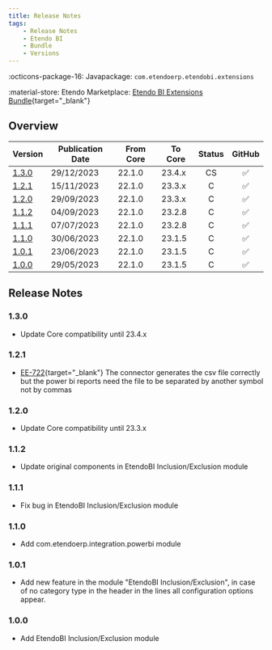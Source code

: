 ```yaml
---
title: Release Notes
tags:
    - Release Notes
    - Etendo BI
    - Bundle
    - Versions
---
```

:octicons-package-16: Javapackage: `com.etendoerp.etendobi.extensions`

:material-store: Etendo Marketplace:  [Etendo BI Extensions Bundle](https://marketplace.etendo.cloud/#/product-details?module=11372FBD87F34F80AAADBE1C9369CF83){target="_blank"}

## Overview

| Version | Publication Date | From Core | To Core| Status | GitHub|
| --- | --- | --- | --- | :---: | :---: |
| [1.3.0](/whats-new/release-notes/etendo-classic/bundles/etendobi-extensions/release-notes/#130) | 29/12/2023 | 22.1.0 | 23.4.x | CS  | :white_check_mark:|
| [1.2.1](/whats-new/release-notes/etendo-classic/bundles/etendobi-extensions/release-notes/#121) | 15/11/2023 | 22.1.0 | 23.3.x | C   | :white_check_mark:|
| [1.2.0](/whats-new/release-notes/etendo-classic/bundles/etendobi-extensions/release-notes/#120) | 29/09/2023 | 22.1.0 | 23.3.x | C   | :white_check_mark:|
| [1.1.2](/whats-new/release-notes/etendo-classic/bundles/etendobi-extensions/release-notes/#112) | 04/09/2023 | 22.1.0 | 23.2.8 | C   | :white_check_mark:|
| [1.1.1](/whats-new/release-notes/etendo-classic/bundles/etendobi-extensions/release-notes/#111) | 07/07/2023 | 22.1.0 | 23.2.8 | C   | :white_check_mark:|
| [1.1.0](/whats-new/release-notes/etendo-classic/bundles/etendobi-extensions/release-notes/#110) | 30/06/2023 | 22.1.0 | 23.1.5 | C   | :white_check_mark:|
| [1.0.1](/whats-new/release-notes/etendo-classic/bundles/etendobi-extensions/release-notes/#101) | 23/06/2023 | 22.1.0 | 23.1.5 | C   | :white_check_mark:|
| [1.0.0](/whats-new/release-notes/etendo-classic/bundles/etendobi-extensions/release-notes/#100) | 29/05/2023 | 22.1.0 | 23.1.5 | C   | :white_check_mark:|

## Release Notes
### 1.3.0
- Update Core compatibility until 23.4.x
### 1.2.1
- [EE-722](https://github.com/etendosoftware/com.etendoerp.etendobi.extensions/issues/2){target="\_blank"} The connector generates the csv file correctly but the power bi reports need the file to be separated by another symbol not by commas
### 1.2.0
- Update Core compatibility until 23.3.x
### 1.1.2
- Update original components in EtendoBI Inclusion/Exclusion module

### 1.1.1
- Fix bug in EtendoBI Inclusion/Exclusion module

### 1.1.0
- Add com.etendoerp.integration.powerbi module

### 1.0.1
- Add new feature in the module "EtendoBI Inclusion/Exclusion", in case of no category type in the header in the lines all configuration options appear.

### 1.0.0
- Add EtendoBI Inclusion/Exclusion module
